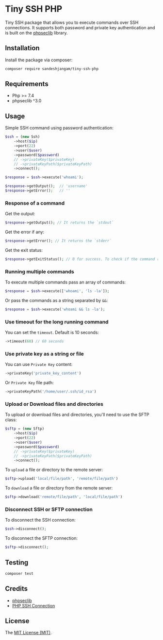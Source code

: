 # Tiny SSH PHP

Tiny SSH package that allows you to execute commands over SSH connections. It supports both password and private key authentication and is built on the [phpseclib](https://phpseclib.com/) library.


## Installation

Install the package via composer:

```bash
composer require sandeshjangam/tiny-ssh-php
```

## Requirements

- Php >= 7.4
- phpseclib ^3.0

## Usage

Simple SSH command using password authentication:

```php
$ssh = (new Ssh)
    ->host($ip)
    ->port(22)
    ->user($user)
    ->password($password)
    // ->privateKey($privateKey)
    // ->privateKeyPath($privateKeyPath)
    ->connect();

$response = $ssh->execute('whoami');

$response->getOutput();  // 'username'
$response->getError();   // ''

```

### Response of a command

Get the output:
```php
$response->getOutput(); // It returns the `stdout`
```

Get the error if any:
```php
$response->getError(); // It returns the `stderr`
```

Get the exit status:
```php
$response->getExitStatus(); // 0 for success. To check if the command ran successfully
```

### Running multiple commands

To execute multiple commands pass an array of commands:

```php
$response = $ssh->execute(['whoami', 'ls -la']);
```

Or pass the commands as a string separated by `&&`:

```php
$response = $ssh->execute('whoami && ls -la');
```

### Use timeout for the long running command

You can set the `timeout`. Default is 10 seconds:

```php
->timeout(60) // 60 seconds
```

### Use private key as a string or file

You can use `Private Key` content:

```php
->privateKey('private_key_content')
```

Or `Private Key` file path:

```php
->privateKeyPath('/home/user/.ssh/id_rsa')
```

### Upload or Download files and directories

To upload or download files and directories, you'll need to use the SFTP class:

```php
$sftp = (new Sftp)
    ->host($ip)
    ->port(22)
    ->user($user)
    ->password($password)
    // ->privateKey($privateKey)
    // ->privateKeyPath($privateKeyPath)
    ->connect();
```

To `upload` a file or directory to the remote server:

```php
$sftp->upload('local/file/path', 'remote/file/path')
```

To `download` a file or directory from the remote server:

```php
$sftp->download('remote/file/path', 'local/file/path')
```

### Disconnect SSH or SFTP connection

To disconnect the SSH connection:

```php
$ssh->disconnect();
```

To disconnect the SFTP connection:

```php
$sftp->disconnect();
```

## Testing

``` bash
composer test
```

## Credits

- [phpseclib](https://phpseclib.com/)
- [PHP SSH Connection](https://github.com/DivineOmega/php-ssh-connection)

## License

The [MIT License (MIT)](LICENSE.md).
